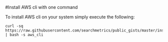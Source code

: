 #Install AWS cli with one command

To install AWS cli on your system simply execute the following:

    curl -sq https://raw.githubusercontent.com/searchmetrics/public_gists/master/installers/install.sh | bash -s aws_cli
